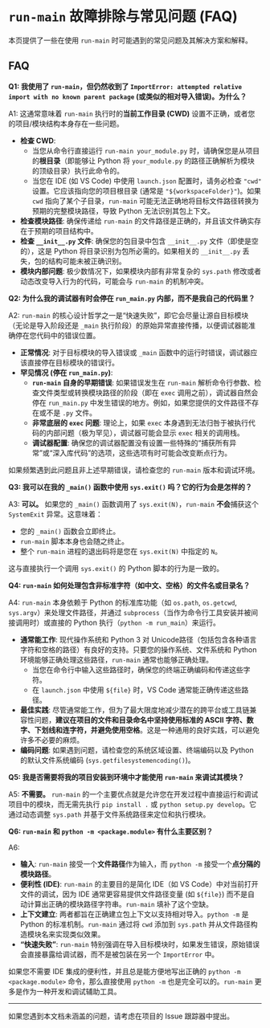 # `run-main` 故障排除与常见问题 (FAQ)

本页提供了一些在使用 `run-main` 时可能遇到的常见问题及其解决方案和解释。

## FAQ

**Q1: 我使用了 `run-main`，但仍然收到了 `ImportError: attempted relative import with no known parent package` (或类似的相对导入错误)。为什么？**

A1: 这通常意味着 `run-main` 执行时的**当前工作目录 (CWD)** 设置不正确，或者您的项目/模块结构本身存在一些问题。

*   **检查 CWD**:
    *   当您从命令行直接运行 `run-main your_module.py` 时，请确保您是从项目的**根目录**（即能够让 Python 将 `your_module.py` 的路径正确解析为模块的顶级目录）执行此命令的。
    *   当您在 IDE (如 VS Code) 中使用 `launch.json` 配置时，请务必检查 `"cwd"` 设置。它应该指向您的项目根目录 (通常是 `"${workspaceFolder}"`)。如果 `cwd` 指向了某个子目录，`run-main` 可能无法正确地将目标文件路径转换为预期的完整模块路径，导致 Python 无法识别其包上下文。
*   **检查模块路径**: 确保传递给 `run-main` 的文件路径是正确的，并且该文件确实存在于预期的项目结构中。
*   **检查 `__init__.py` 文件**: 确保您的包目录中包含 `__init__.py` 文件（即使是空的），这是 Python 将目录识别为包所必需的。如果相关的 `__init__.py` 丢失，包的结构可能未被正确识别。
*   **模块内部问题**: 极少数情况下，如果模块内部有非常复杂的 `sys.path` 修改或者动态改变导入行为的代码，可能会与 `run-main` 的机制冲突。

**Q2: 为什么我的调试器有时会停在 `run_main.py` 内部，而不是我自己的代码里？**

A2: `run-main` 的核心设计哲学之一是“快速失败”，即它会尽量让源自目标模块（无论是导入阶段还是 `_main` 执行阶段）的原始异常直接传播，以便调试器能准确停在您代码中的错误位置。

*   **正常情况**: 对于目标模块的导入错误或 `_main` 函数中的运行时错误，调试器应该直接停在目标模块的错误行。
*   **罕见情况 (停在 `run_main.py`)**:
    *   **`run-main` 自身的早期错误**: 如果错误发生在 `run-main` 解析命令行参数、检查文件类型或转换模块路径的阶段（即在 `exec` 调用之前），调试器自然会停在 `run_main.py` 中发生错误的地方。例如，如果您提供的文件路径不存在或不是 `.py` 文件。
    *   **非常底层的 `exec` 问题**: 理论上，如果 `exec` 本身遇到无法归咎于被执行代码的内部问题（极为罕见），调试器可能会显示 `exec` 相关的调用栈。
    *   **调试器配置**: 确保您的调试器配置没有设置一些特殊的“捕获所有异常”或“深入库代码”的选项，这些选项有时可能会改变断点行为。

如果频繁遇到此问题且非上述早期错误，请检查您的 `run-main` 版本和调试环境。

**Q3: 我可以在我的 `_main()` 函数中使用 `sys.exit()` 吗？它的行为会是怎样的？**

A3: **可以。** 如果您的 `_main()` 函数调用了 `sys.exit(N)`，`run-main` **不会**捕获这个 `SystemExit` 异常。这意味着：
*   您的 `_main()` 函数会立即终止。
*   `run-main` 脚本本身也会随之终止。
*   整个 `run-main` 进程的退出码将是您在 `sys.exit(N)` 中指定的 `N`。

这与直接执行一个调用 `sys.exit()` 的 Python 脚本的行为是一致的。

**Q4: `run-main` 如何处理包含非标准字符（如中文、空格）的文件名或目录名？**

A4: `run-main` 本身依赖于 Python 的标准库功能（如 `os.path`, `os.getcwd`, `sys.argv`）来处理文件路径，并通过 `subprocess`（当作为命令行工具安装并被间接调用时）或直接的 Python 执行（`python -m run_main`）来运行。

*   **通常能工作**: 现代操作系统和 Python 3 对 Unicode路径（包括包含各种语言字符和空格的路径）有良好的支持。只要您的操作系统、文件系统和 Python 环境能够正确处理这些路径，`run-main` 通常也能够正确处理。
    *   当您在命令行中输入这些路径时，确保您的终端正确编码和传递这些字符。
    *   在 `launch.json` 中使用 `${file}` 时，VS Code 通常能正确传递这些路径。
*   **最佳实践**: 尽管通常能工作，但为了最大限度地减少潜在的跨平台或工具链兼容性问题，**建议在项目的文件和目录命名中坚持使用标准的 ASCII 字符、数字、下划线和连字符，并避免使用空格**。这是一种通用的良好实践，可以避免许多不必要的麻烦。
*   **编码问题**: 如果遇到问题，请检查您的系统区域设置、终端编码以及 Python 的默认文件系统编码 (`sys.getfilesystemencoding()`)。

**Q5: 我是否需要将我的项目安装到环境中才能使用 `run-main` 来调试其模块？**

A5: **不需要。** `run-main` 的一个主要优点就是允许您在开发过程中直接运行和调试项目中的模块，而无需先执行 `pip install .` 或 `python setup.py develop`。它通过动态调整 `sys.path` 并基于文件系统路径来定位和执行模块。

**Q6: `run-main` 和 `python -m <package.module>` 有什么主要区别？**

A6:
*   **输入**: `run-main` 接受一个**文件路径**作为输入，而 `python -m` 接受一个**点分隔的模块路径**。
*   **便利性 (IDE)**: `run-main` 的主要目的是简化 IDE（如 VS Code）中对当前打开文件的调试，因为 IDE 通常更容易提供文件路径变量 (如 `${file}`) 而不是自动计算出正确的模块路径字符串。`run-main` 填补了这个空缺。
*   **上下文建立**: 两者都旨在正确建立包上下文以支持相对导入。`python -m` 是 Python 的标准机制。`run-main` 通过将 `cwd` 添加到 `sys.path` 并从文件路径构造模块名来实现类似效果。
*   **“快速失败”**: `run-main` 特别强调在导入目标模块时，如果发生错误，原始错误会直接暴露给调试器，而不是被包装在另一个 `ImportError` 中。

如果您不需要 IDE 集成的便利性，并且总是能方便地写出正确的 `python -m <package.module>` 命令，那么直接使用 `python -m` 也是完全可以的。`run-main` 更多是作为一种开发和调试辅助工具。

---

如果您遇到本文档未涵盖的问题，请考虑在项目的 Issue 跟踪器中提出。